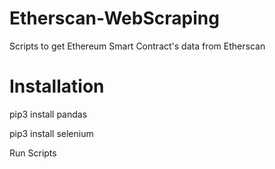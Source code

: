 # Etherscan-WebScraping

Scripts to get Ethereum Smart Contract's data from Etherscan

# Installation

pip3 install pandas

pip3 install selenium

Run Scripts
